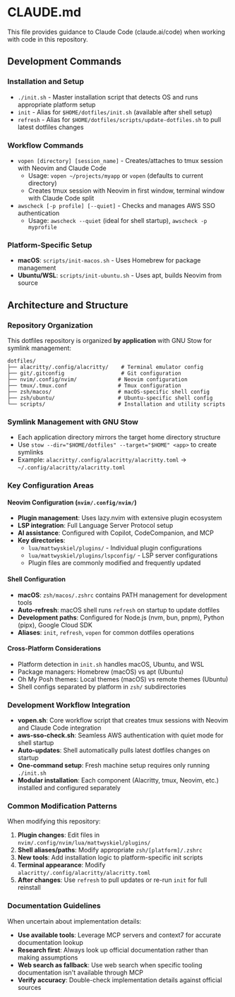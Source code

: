 # CLAUDE.md

This file provides guidance to Claude Code (claude.ai/code) when working with code in this repository.

## Development Commands

### Installation and Setup
- `./init.sh` - Master installation script that detects OS and runs appropriate platform setup
- `init` - Alias for `$HOME/dotfiles/init.sh` (available after shell setup)
- `refresh` - Alias for `$HOME/dotfiles/scripts/update-dotfiles.sh` to pull latest dotfiles changes

### Workflow Commands
- `vopen [directory] [session_name]` - Creates/attaches to tmux session with Neovim and Claude Code
  - Usage: `vopen ~/projects/myapp` or `vopen` (defaults to current directory)
  - Creates tmux session with Neovim in first window, terminal window with Claude Code split
- `awscheck [-p profile] [--quiet]` - Checks and manages AWS SSO authentication
  - Usage: `awscheck --quiet` (ideal for shell startup), `awscheck -p myprofile`

### Platform-Specific Setup
- **macOS**: `scripts/init-macos.sh` - Uses Homebrew for package management
- **Ubuntu/WSL**: `scripts/init-ubuntu.sh` - Uses apt, builds Neovim from source

## Architecture and Structure

### Repository Organization
This dotfiles repository is organized **by application** with GNU Stow for symlink management:

```
dotfiles/
├── alacritty/.config/alacritty/    # Terminal emulator config
├── git/.gitconfig                  # Git configuration  
├── nvim/.config/nvim/             # Neovim configuration
├── tmux/.tmux.conf                # Tmux configuration
├── zsh/macos/                     # macOS-specific shell config
├── zsh/ubuntu/                    # Ubuntu-specific shell config
└── scripts/                       # Installation and utility scripts
```

### Symlink Management with GNU Stow
- Each application directory mirrors the target home directory structure
- Use `stow --dir="$HOME/dotfiles" --target="$HOME" <app>` to create symlinks
- Example: `alacritty/.config/alacritty/alacritty.toml` → `~/.config/alacritty/alacritty.toml`

### Key Configuration Areas

#### Neovim Configuration (`nvim/.config/nvim/`)
- **Plugin management**: Uses lazy.nvim with extensive plugin ecosystem
- **LSP integration**: Full Language Server Protocol setup
- **AI assistance**: Configured with Copilot, CodeCompanion, and MCP
- **Key directories**:
  - `lua/mattwyskiel/plugins/` - Individual plugin configurations
  - `lua/mattwyskiel/plugins/lspconfig/` - LSP server configurations
  - Plugin files are commonly modified and frequently updated

#### Shell Configuration
- **macOS**: `zsh/macos/.zshrc` contains PATH management for development tools
- **Auto-refresh**: macOS shell runs `refresh` on startup to update dotfiles
- **Development paths**: Configured for Node.js (nvm, bun, pnpm), Python (pipx), Google Cloud SDK
- **Aliases**: `init`, `refresh`, `vopen` for common dotfiles operations

#### Cross-Platform Considerations
- Platform detection in `init.sh` handles macOS, Ubuntu, and WSL
- Package managers: Homebrew (macOS) vs apt (Ubuntu)
- Oh My Posh themes: Local themes (macOS) vs remote themes (Ubuntu)
- Shell configs separated by platform in `zsh/` subdirectories

### Development Workflow Integration
- **vopen.sh**: Core workflow script that creates tmux sessions with Neovim and Claude Code integration
- **aws-sso-check.sh**: Seamless AWS authentication with quiet mode for shell startup
- **Auto-updates**: Shell automatically pulls latest dotfiles changes on startup
- **One-command setup**: Fresh machine setup requires only running `./init.sh`
- **Modular installation**: Each component (Alacritty, tmux, Neovim, etc.) installed and configured separately

### Common Modification Patterns
When modifying this repository:
1. **Plugin changes**: Edit files in `nvim/.config/nvim/lua/mattwyskiel/plugins/`
2. **Shell aliases/paths**: Modify appropriate `zsh/[platform]/.zshrc`
3. **New tools**: Add installation logic to platform-specific init scripts
4. **Terminal appearance**: Modify `alacritty/.config/alacritty/alacritty.toml`
5. **After changes**: Use `refresh` to pull updates or re-run `init` for full reinstall

### Documentation Guidelines
When uncertain about implementation details:
- **Use available tools**: Leverage MCP servers and context7 for accurate documentation lookup
- **Research first**: Always look up official documentation rather than making assumptions
- **Web search as fallback**: Use web search when specific tooling documentation isn't available through MCP
- **Verify accuracy**: Double-check implementation details against official sources